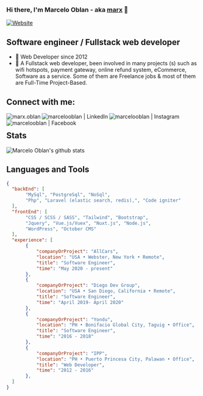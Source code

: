 ### Hi there, I'm Marcelo Oblan - aka [marx][website] 👋 

[![Website](https://img.shields.io/website?label=marcelooblan2016.github.io&style=for-the-badge&url=https%3A%2F%2Fmarcelooblan2016.github.io)](https://marcelooblan2016.github.io/)

## Software engineer / Fullstack web developer

- 🔭 Web Developer since 2012
- 🌱 A Fullstack web developer, been involved in many projects (s) such as wifi hotspots, payment gateway, online refund system, eCommerce, Software as a service. Some of them are Freelance jobs & most of them are Full-Time Project-Based. 

## Connect with me:

[<img align="left" alt="marx.oblan" src="https://img.shields.io/badge/website-000000?style=for-the-badge&logo=marx.oblan&logoColor=white" />][website]
[<img align="left" alt="marcelooblan | LinkedIn" src="https://img.shields.io/badge/LinkedIn-0077B5?style=for-the-badge&logo=linkedin&logoColor=white" />][linkedin]
[<img align="left" alt="marcelooblan | Instagram" src="https://img.shields.io/badge/Instagram-E4405F?style=for-the-badge&logo=instagram&logoColor=white" />][instagram]
[<img align="left" alt="marcelooblan | Facebook" src="https://img.shields.io/badge/Facebook-1877F2?style=for-the-badge&logo=facebook&logoColor=white" />][facebook]

<br />

## Stats
![Marcelo Oblan's github stats](https://github-readme-stats.vercel.app/api?username=marcelooblan2016&count_private=true&show_icons=true&theme=radical)

## Languages and Tools
```json
{
  "backEnd": [
       "MySql", "PostgreSql", "NoSql",
       "Php", "Laravel (elastic search, redis),", "Code igniter"
  ],
  "frontEnd": [
       "CSS / SCSS / SASS", "Tailwind", "Bootstrap",
       "Jquery", "Vue.js/Vuex", "Nuxt.js", "Node.js",
       "WordPress", "October CMS"
  ],
  "experience": [
       {
           "companyOrProject": "AllCars",
           "location": "USA • Webster, New York • Remote",
           "title": "Software Engineer",
           "time": "May 2020 - present"
       },
       {
           "companyOrProject": "Diego Dev Group",
           "location": "USA • San Diego, California • Remote",
           "title": "Software Engineer",
           "time": "April 2019- April 2020"
       },
       {
           "companyOrProject": "Yondu",
           "location": "PH • Bonifacio Global City, Taguig • Office",
           "title": "Software Engineer",
           "time": "2016 - 2018"
       },
       {
           "companyOrProject": "IPP",
           "location": "PH • Puerto Princesa City, Palawan • Office",
           "title": "Web Developer",
           "time": "2012 - 2016"
       },
  ]
}
```

[website]: https://marcelooblan2016.github.io/
[instagram]: https://www.instagram.com/marxoblan/
[linkedin]: https://www.linkedin.com/in/marcelo-oblan-2016/
[facebook]: https://www.facebook.com/Mr.AllTimeHigh/
